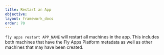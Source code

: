 ```yaml
---
title: Restart an App
objective: 
layout: framework_docs
order: 70
---
```


`fly apps restart APP_NAME` will restart all machines in the app. This includes both machines that have the Fly Apps Platform metadata as well as other machines that may have been created.